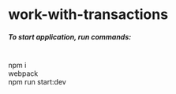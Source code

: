 # work-with-transactions

<h5>To start application, run commands:</h5><br>
npm i<br>
webpack<br>
npm run start:dev